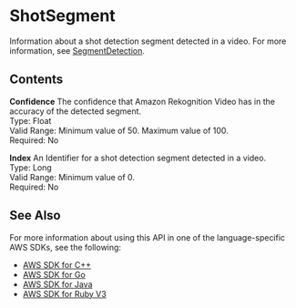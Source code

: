 # ShotSegment<a name="API_ShotSegment"></a>

Information about a shot detection segment detected in a video\. For more information, see [SegmentDetection](API_SegmentDetection.md)\.

## Contents<a name="API_ShotSegment_Contents"></a>

 **Confidence**   <a name="rekognition-Type-ShotSegment-Confidence"></a>
The confidence that Amazon Rekognition Video has in the accuracy of the detected segment\.  
Type: Float  
Valid Range: Minimum value of 50\. Maximum value of 100\.  
Required: No

 **Index**   <a name="rekognition-Type-ShotSegment-Index"></a>
An Identifier for a shot detection segment detected in a video\.   
Type: Long  
Valid Range: Minimum value of 0\.  
Required: No

## See Also<a name="API_ShotSegment_SeeAlso"></a>

For more information about using this API in one of the language\-specific AWS SDKs, see the following:
+  [AWS SDK for C\+\+](https://docs.aws.amazon.com/goto/SdkForCpp/rekognition-2016-06-27/ShotSegment) 
+  [AWS SDK for Go](https://docs.aws.amazon.com/goto/SdkForGoV1/rekognition-2016-06-27/ShotSegment) 
+  [AWS SDK for Java](https://docs.aws.amazon.com/goto/SdkForJava/rekognition-2016-06-27/ShotSegment) 
+  [AWS SDK for Ruby V3](https://docs.aws.amazon.com/goto/SdkForRubyV3/rekognition-2016-06-27/ShotSegment) 
